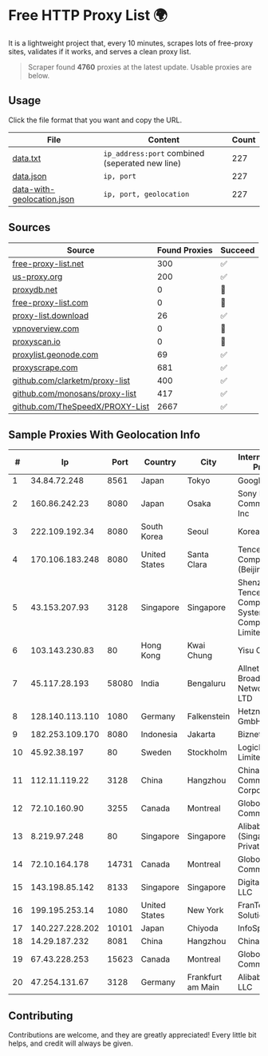 
# Free HTTP Proxy List 🌍

It is a lightweight project that, every 10 minutes, scrapes lots of free-proxy sites, validates if it works, and serves a clean proxy list.


> Scraper found **4760** proxies at the latest update. Usable proxies are below.

## Usage

Click the file format that you want and copy the URL.


|File|Content|Count|
|----|-------|-----|
|[data.txt](https://raw.githubusercontent.com/themiralay/Proxy-List-World/master/data.txt)|`ip_address:port` combined (seperated new line)|227|
|[data.json](https://raw.githubusercontent.com/themiralay/Proxy-List-World/master/data.json)|`ip, port`|227|
|[data-with-geolocation.json](https://raw.githubusercontent.com/themiralay/Proxy-List-World/master/data-with-geolocation.json)|`ip, port, geolocation`|227|

## Sources

|Source|Found Proxies|Succeed|
|------|-------------|-------|
|[free-proxy-list.net](https://free-proxy-list.net)|300|✅|
|[us-proxy.org](https://www.us-proxy.org)|200|✅|
|[proxydb.net](http://proxydb.net)|0|🚫|
|[free-proxy-list.com](https://free-proxy-list.com/?page=&port=&type%5B%5D=http&type%5B%5D=https&up_time=0&search=Search)|0|🚫|
|[proxy-list.download](https://www.proxy-list.download/HTTP)|26|✅|
|[vpnoverview.com](https://vpnoverview.com/privacy/anonymous-browsing/free-proxy-servers)|0|🚫|
|[proxyscan.io](https://www.proxyscan.io)|0|🚫|
|[proxylist.geonode.com](https://proxylist.geonode.com/api/proxy-list?limit=300&page=1&sort_by=lastChecked&sort_type=desc&protocols=http,https)|69|✅|
|[proxyscrape.com](https://api.proxyscrape.com/v2/?request=displayproxies&protocol=http&timeout=10000&country=all&ssl=all&anonymity=all)|681|✅|
|[github.com/clarketm/proxy-list](https://raw.githubusercontent.com/clarketm/proxy-list/master/proxy-list-raw.txt)|400|✅|
|[github.com/monosans/proxy-list](https://raw.githubusercontent.com/monosans/proxy-list/main/proxies/http.txt)|417|✅|
|[github.com/TheSpeedX/PROXY-List](https://raw.githubusercontent.com/TheSpeedX/PROXY-List/master/http.txt)|2667|✅|


## Sample Proxies With Geolocation Info

|#|Ip|Port|Country|City|Internet Service Provider|
|-|--|----|-------|----|-------------------------|
|1|34.84.72.248|8561|Japan|Tokyo|Google LLC|
|2|160.86.242.23|8080|Japan|Osaka|Sony Network Communications Inc|
|3|222.109.192.34|8080|South Korea|Seoul|Korea Telecom|
|4|170.106.183.248|8080|United States|Santa Clara|Tencent Cloud Computing (Beijing) Co|
|5|43.153.207.93|3128|Singapore|Singapore|Shenzhen Tencent Computer Systems Company Limited|
|6|103.143.230.83|80|Hong Kong|Kwai Chung|Yisu Cloud LTD|
|7|45.117.28.193|58080|India|Bengaluru|Allnet Broadband Network PVT LTD|
|8|128.140.113.110|1080|Germany|Falkenstein|Hetzner Online GmbH|
|9|182.253.109.170|8080|Indonesia|Jakarta|Biznet Metronet|
|10|45.92.38.197|80|Sweden|Stockholm|LogicForge Limited|
|11|112.11.119.22|3128|China|Hangzhou|China Mobile Communications Corporation|
|12|72.10.160.90|3255|Canada|Montreal|GloboTech Communications|
|13|8.219.97.248|80|Singapore|Singapore|Alibaba Cloud (Singapore) Private Limited|
|14|72.10.164.178|14731|Canada|Montreal|GloboTech Communications|
|15|143.198.85.142|8133|Singapore|Singapore|DigitalOcean, LLC|
|16|199.195.253.14|1080|United States|New York|FranTech Solutions|
|17|140.227.228.202|10101|Japan|Chiyoda|InfoSphere|
|18|14.29.187.232|8081|China|Hangzhou|Chinanet|
|19|67.43.228.253|15623|Canada|Montreal|GloboTech Communications|
|20|47.254.131.67|3128|Germany|Frankfurt am Main|Alibaba.com LLC|



## Contributing

Contributions are welcome, and they are greatly appreciated! Every
little bit helps, and credit will always be given.

